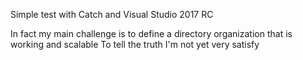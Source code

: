 Simple test with Catch and Visual Studio 2017 RC

In fact my main challenge is to define a directory organization that is working and scalable
To tell the truth I'm not yet very satisfy